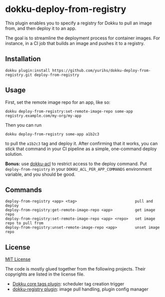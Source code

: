 # dokku-deploy-from-registry

This plugin enables you to specify a registry for Dokku to pull an image from,
and then deploy it to an app.

The goal is to streamline the deployment process for container images.
For instance, in a CI job that builds an image and pushes it to a registry.


## Installation

```shell
dokku plugin:install https://github.com/yurihs/dokku-deploy-from-registry.git deploy-from-registry
```


## Usage

First, set the remote image repo for an app, like so:

```shell
dokku deploy-from-registry:set-remote-image-repo some-app registry.example.com/my-org/my-app
```

Then you can run

```shell
dokku deploy-from-registry some-app a1b2c3
```

to pull the `a1b2c3` tag and deploy it. After confirming that it works,
you can stick that command in your CI pipeline as a simple,
one-command deploy solution.

**Bonus:** use [dokku-acl](https://github.com/dokku-community/dokku-acl)
to restrict access to the deploy command.
Put `deploy-from-registry` in your `DOKKU_ACL_PER_APP_COMMANDS` environment variable,
and you should be good.


## Commands

```shell
deploy-from-registry <app> <tag>                          pull and deploy
deploy-from-registry:get-remote-image-repo <app>          get image repo
deploy-from-registry:set-remote-image-repo <app> <repo>   set image repo to pull from
deploy-from-registry:unset-remote-image-repo <app>        unset image repo
```

## License

[MIT License](https://github.com/yurihs/dokku-deploy-from-registry/blob/HEAD/LICENSE.txt)

The code is mostly glued together from the following projects. Their copyrights are listed in the license file.

- [Dokku core tags plugin](https://github.com/dokku/dokku/tree/HEAD/plugins/tags): scheduler tag creation trigger
- [dokku-registry plugin](https://github.com/dokku/dokku-registry): image pull handling, plugin config manager

